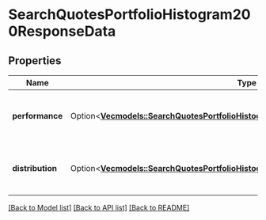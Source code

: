 # SearchQuotesPortfolioHistogram200ResponseData

## Properties

Name | Type | Description | Notes
------------ | ------------- | ------------- | -------------
**performance** | Option<[**Vec<models::SearchQuotesPortfolioHistogram200ResponseDataPerformanceInner>**](SearchQuotesPortfolioHistogram_200_response_data_performance_inner.md)> | Changes is a list of changes for the histogram. | [optional]
**distribution** | Option<[**Vec<models::SearchQuotesPortfolioHistogram200ResponseDataDistributionInner>**](SearchQuotesPortfolioHistogram_200_response_data_distribution_inner.md)> | Histogram is a list of values for the histogram. | [optional]

[[Back to Model list]](../README.md#documentation-for-models) [[Back to API list]](../README.md#documentation-for-api-endpoints) [[Back to README]](../README.md)


